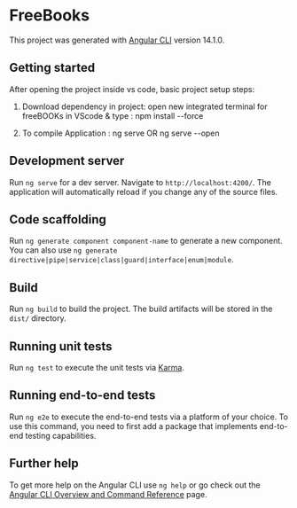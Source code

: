 # FreeBooks

This project was generated with [Angular CLI](https://github.com/angular/angular-cli) version 14.1.0.

## Getting started

After opening the project inside vs code,
basic project setup steps:
1. Download dependency in project: open new integrated terminal for freeBOOKs in VScode & type : 
	  npm install --force
   
2. To compile Application :
	  ng serve   OR
	  ng serve --open 

## Development server

Run `ng serve` for a dev server. Navigate to `http://localhost:4200/`. The application will automatically reload if you change any of the source files.

## Code scaffolding

Run `ng generate component component-name` to generate a new component. You can also use `ng generate directive|pipe|service|class|guard|interface|enum|module`.

## Build

Run `ng build` to build the project. The build artifacts will be stored in the `dist/` directory.

## Running unit tests

Run `ng test` to execute the unit tests via [Karma](https://karma-runner.github.io).

## Running end-to-end tests

Run `ng e2e` to execute the end-to-end tests via a platform of your choice. To use this command, you need to first add a package that implements end-to-end testing capabilities.

## Further help

To get more help on the Angular CLI use `ng help` or go check out the [Angular CLI Overview and Command Reference](https://angular.io/cli) page.
